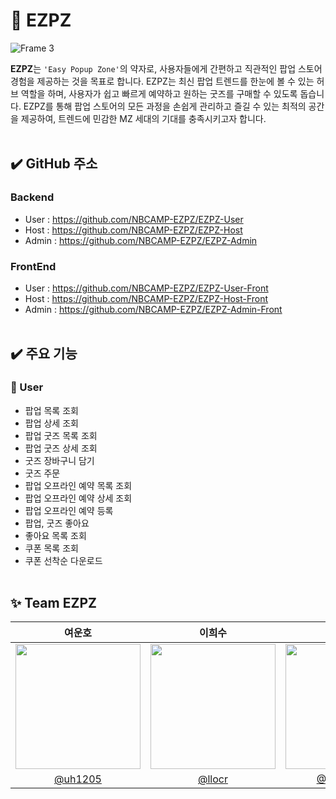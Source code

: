 # 🏬 EZPZ
![Frame 3](https://github.com/user-attachments/assets/9db7d2ef-fa15-402b-a514-5e0ef5e414d7)

**EZPZ**는 `'Easy Popup Zone'`의 약자로, 사용자들에게 간편하고 직관적인 팝업 스토어 경험을 제공하는 것을 목표로 합니다. EZPZ는 최신 팝업 트렌드를 한눈에 볼 수 있는 허브 역할을 하며, 사용자가 쉽고 빠르게 예약하고 원하는 굿즈를 구매할 수 있도록 돕습니다. EZPZ를 통해 팝업 스토어의 모든 과정을 손쉽게 관리하고 즐길 수 있는 최적의 공간을 제공하여, 트렌드에 민감한 MZ 세대의 기대를 충족시키고자 합니다.
</br></br>

## ✔️ GitHub 주소
### Backend
- User : https://github.com/NBCAMP-EZPZ/EZPZ-User
- Host : https://github.com/NBCAMP-EZPZ/EZPZ-Host
- Admin : https://github.com/NBCAMP-EZPZ/EZPZ-Admin

### FrontEnd
- User : https://github.com/NBCAMP-EZPZ/EZPZ-User-Front
- Host : https://github.com/NBCAMP-EZPZ/EZPZ-Host-Front
- Admin : https://github.com/NBCAMP-EZPZ/EZPZ-Admin-Front
</br></br>

## ✔️ 주요 기능
### 👤 User
- 팝업 목록 조회
- 팝업 상세 조회
- 팝업 굿즈 목록 조회
- 팝업 굿즈 상세 조회
- 굿즈 장바구니 담기
- 굿즈 주문
- 팝업 오프라인 예약 목록 조회
- 팝업 오프라인 예약 상세 조회
- 팝업 오프라인 예약 등록
- 팝업, 굿즈 좋아요
- 좋아요 목록 조회
- 쿠폰 목록 조회
- 쿠폰 선착순 다운로드
</br></br>

## ✨ Team EZPZ
|여운호|이희수|이민정|유동현|
|:-:|:-:|:-:|:-:|
|<img src="https://avatars.githubusercontent.com/u/122009132?v=4" height=200 width=200> | <img src="https://avatars.githubusercontent.com/u/114149212?v=4" height=200 width=200> | <img src="https://avatars.githubusercontent.com/u/60657536?v=4" height=200 width=200> | <img src="https://avatars.githubusercontent.com/u/64765991?v=4" height=200 width=200>|
|[@uh1205](https://github.com/uh1205)|[@llocr](https://github.com/llocr)|[@M1ngD0ng](https://github.com/M1ngD0ng)|[@ydh5017](https://github.com/ydh5017)|

